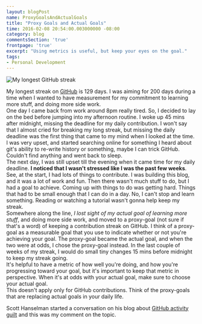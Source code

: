 ```yaml
---
layout: blogPost
name: ProxyGoalsAndActualGoals
title: "Proxy Goals and Actual Goals"
time: 2016-02-08 20:54:00.003000000 -08:00
category: blog
commentsSection: 'true'
frontpage: 'true'
excerpt: "Using metrics is useful, but keep your eyes on the goal."
tags: 
- Personal Development
---
```


<img class="imageInCenter" title="My longest GitHub streak" src="{{ site.imgFolder_blog }}{{ page.name }}/GitHubContributions-LongestStreak.png">

My longest streak on <a href="https://github.com/AmrEldib">GitHub</a> is 129 days. I was aiming for 200 days during a time when I wanted to have measurement for my commitment to learning more stuff, and doing more side work.  
One day I came back from work around 8pm really tired. So, I decided to lay on the bed before jumping into my afternoon routine. I woke up 45 mins after midnight, missing the deadline for my daily contribution.
I won't say that I almost cried for breaking my long streak, but missing the daily deadline was the first thing that came to my mind when I looked at the time.  
I was very upset, and started searching online for something I heard about git's ability to re-write history or something, maybe I can trick GitHub. Couldn't find anything and went back to sleep.  
The next day, I was still upset till the evening when it came time for my daily deadline. **I noticed that I wasn't stressed like I was the past few weeks**.  
See, at the start, I had lots of things to contribute. I was building this blog, and it was a lot of work and fun. Then there wasn't much stuff to do, but I had a goal to achieve. Coming up with things to do was getting hard. Things that had to be small enough that I can do in a day. No, I can't stop and learn something. Reading or watching a tutorial wasn't gonna help keep my streak.  
Somewhere along the line, _I lost sight of my actual goal of learning more stuff_, and doing more side work, and moved to a proxy-goal (not sure if that's a word) of keeping a contribution streak on GitHub. I think of a proxy-goal as a measurable goal that you use to indicate whether or not you're achieving your goal. The proxy-goal became the actual goal, and when the two were at odds, I chose the proxy-goal instead. 
In the last couple of weeks of my streak, I would do small tiny changes 15 mins before midnight to keep my streak going.  
It's helpful to have a metric of how well you're doing, and how you're progressing toward your goal, but it's important to keep that metric in perspective. When it's at odds with your actual goal, make sure to choose your actual goal.  
This doesn't apply only for GitHub contributions. Think of the proxy-goals that are replacing actual goals in your daily life.  
  
Scott Hanselman started a conversation on his blog about [GitHub activity guilt](http://www.hanselman.com/blog/GitHubActivityGuiltAndTheCodersFitBit.aspx) and this was my comment on the topic.

